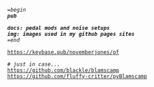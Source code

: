<pre><code><em>=begin
<strong>pub

docs: pedal mods and noise setups
img: images used in my github pages sites</strong>
=end</em>

<a href="https://keybase.pub/novemberjones/pf">https://keybase.pub/novemberjones/pf</a>

<em># just in case...</em>
<a href="https://github.com/blackle/blamscamp">https://github.com/blackle/blamscamp</a>
<a href="https://github.com/fluffy-critter/pyBlamscamp">https://github.com/fluffy-critter/pyBlamscamp</a></code></pre>
